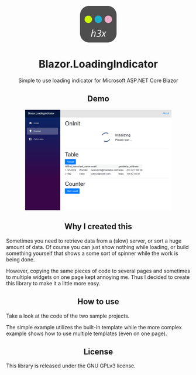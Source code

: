 <p align="center"><img width="100" src="misc/logo.svg"></p>
<h1 align="center">Blazor.LoadingIndicator</h1>
<p align="center">Simple to use loading indicator for Microsoft ASP.NET Core Blazor</p>
<h2 align="center">Demo</h2>
<p align="center"><img src="misc/sample.gif" width="400"></p>
<h2 align="center">Why I created this</h2>
Sometimes you need to retrieve data from a (slow) server, or sort a huge amount of data. Of course you can just show nothing while loading, or build something yourself that shows a some sort of spinner while the work is being done.

However, copying the same pieces of code to several pages and sometimes to multiple widgets on one page kept annoying me. Thus I decided to create this library to make it a little more easy.

<h2 align="center">How to use</h2>
Take a look at the code of the two sample projects.

The simple example utilizes the built-in template while the more complex example shows how to use multiple templates (even on one page).

<h2 align="center">License</h2>
This library is released under the GNU GPLv3 license.